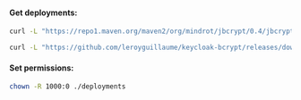 #### Get deployments:
```bash
curl -L "https://repo1.maven.org/maven2/org/mindrot/jbcrypt/0.4/jbcrypt-0.4.jar" -o ./deployments/jbcrypt-0.4.jar
```
```bash
curl -L "https://github.com/leroyguillaume/keycloak-bcrypt/releases/download/1.5.3/keycloak-bcrypt-1.5.3.jar" -o ./deployments/keycloak-bcrypt-1.5.3.jar
```

#### Set permissions:
```bash
chown -R 1000:0 ./deployments
```
